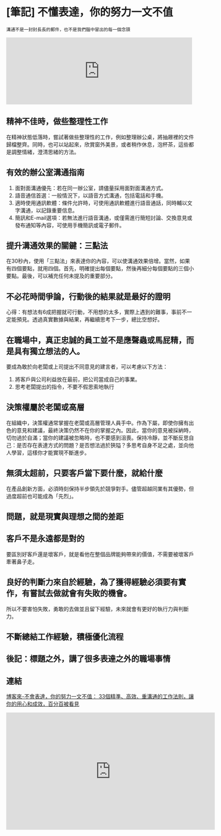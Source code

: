 # [筆記] 不懂表達，你的努力一文不值



`溝通不是一封封長長的郵件，也不是我們腦中冒出的每一個念頭`

<!--more-->
<iframe src="https://open.firstory.me/embed/story/clnkgodrq01tb01zb2m6q92vw" height="180" width="99%" frameborder="0" scrolling="no"></iframe>

## 精神不佳時，做些整理性工作
在精神狀態低落時，嘗試著做些整理性的工作，例如整理辦公桌，將抽屜裡的文件歸檔整齊。同時，也可以站起來，欣賞窗外美景，或者稍作休息，泡杯茶，這些都是調整情緒，澄清思緒的方法。

## 有效的辦公室溝通指南
1. 面對面溝通優先：若在同一辦公室，請儘量採用面對面溝通方式。
2. 語音通信首選：一般情況下，以語音方式溝通，包括電話和手機。
3. 適時使用通訊軟體：條件允許時，可使用通訊軟體進行語音通話，同時輔以文字溝通，以記錄重要信息。
4. 簡訊和E-mail選項：若無法進行語音溝通，或僅需進行簡短討論、交換意見或發布通知等內容，可使用手機簡訊或電子郵件。

## 提升溝通效果的關鍵：三點法
在30秒內，使用「三點法」來表達你的內容，可以使溝通效果倍增。當然，如果有四個要點，就用四個。首先，明確提出每個要點，然後再細分每個要點的三個小要點。最後，可以補充任何未提及的重要部分。

## 不必花時間爭論，行動後的結果就是最好的證明
心得：有想法有6成把握就可行動，不用想的太多，實際上遇到的難事，事前不一定能預見。透過真實數據與結果，再繼續思考下一步，總比空想好。

## 在職場中，真正忠誠的員工並不是應聲蟲或馬屁精，而是具有獨立想法的人。
要成為敢於向老闆或上司提出不同意見的建言者，可以考慮以下方法：
1. 將客戶與公司利益放在最前，把公司當成自己的事業。
2. 思考老闆提出的指令，不要不假思索地執行

## 決策權屬於老闆或高層
在組織中，決策權通常掌握在老闆或高層管理人員手中。作為下屬，即使你擁有出色的意見和建議，最終決策仍然不在你的掌握之內。因此，當你的意見被採納時，切勿過於自滿；當你的建議被忽略時，也不要感到沮喪。保持冷靜，並不斷反思自己：是否存在表達方式的問題？是否想法過於狹隘？多思考自身不足之處，並向他人學習，這樣你才能實現不斷進步。

## 無須太超前，只要客戶當下要什麼，就給什麼
在產品創新方面，必須時刻保持半步領先於競爭對手。儘管超越同業有其優勢，但過度超前也可能成為「先烈」。

## **問題，就是現實與理想之間的差距**

## 客戶不是永遠都是對的
要區別好客戶還是壞客戶，就是看他在整個品牌能夠帶來的價值，不需要被壞客戶牽著鼻子走。

## 良好的判斷力來自於經驗，為了獲得經驗必須要有實作，有嘗試去做就會有失敗的機會。
所以不要害怕失敗，勇敢的去做並且留下經驗，未來就會有更好的執行力與判斷力。

## 不斷總結工作經驗，積極優化流程

## 後記：標題之外，講了很多表達之外的職場事情

## 連結
[博客來-不會表達，你的努力一文不值： 33個精準、高效、重溝通的工作法則，讓你的用心和成效，百分百被看見](https://www.books.com.tw/products/0010908703)

<iframe width="560" height="315" src="https://www.youtube.com/embed/6b_GApFmfQc?si=eIV2HOvOFwxeiP5V" title="YouTube video player" frameborder="0" allow="accelerometer; autoplay; clipboard-write; encrypted-media; gyroscope; picture-in-picture; web-share" allowfullscreen></iframe>
